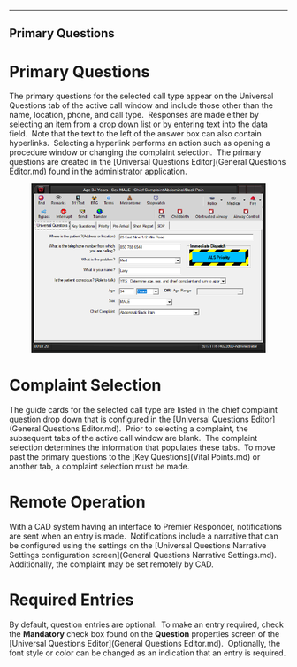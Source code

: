   -----------------------
  **Primary Questions**
  -----------------------

# Primary Questions

The primary questions for the selected call type appear on the Universal
Questions tab of the active call window and include those other than the
name, location, phone, and call type.  Responses are made either by
selecting an item from a drop down list or by entering text into the
data field.  Note that the text to the left of the answer box can also
contain hyperlinks.  Selecting a hyperlink performs an action such as
opening a procedure window or changing the complaint selection.  The
primary questions are created in the [Universal Questions
Editor](General Questions Editor.md) found in the administrator
application.

<figure><img src=".gitbook/assets/General Questions_files/image001.png" alt=""><figcaption></figcaption></figure> 

# Complaint Selection

The guide cards for the selected call type are listed in the chief
complaint question drop down that is configured in the [Universal
Questions Editor](General Questions Editor.md).  Prior to selecting
a complaint, the subsequent tabs of the active call window are blank. 
The complaint selection determines the information that populates these
tabs.  To move past the primary questions to the [Key
Questions](Vital Points.md) or another tab, a complaint selection
must be made.

# Remote Operation

With a CAD system having an interface to Premier Responder,
notifications are sent when an entry is made.  Notifications include a
narrative that can be configured using the settings on the [Universal
Questions Narrative Settings configuration
screen](General Questions Narrative Settings.md).  Additionally,
the complaint may be set remotely by CAD.

# Required Entries

By default, question entries are optional.  To make an entry required,
check the **Mandatory** check box found on the **Question** properties
screen of the [Universal Questions
Editor](General Questions Editor.md).  Optionally, the font style
or color can be changed as an indication that an entry is required.

